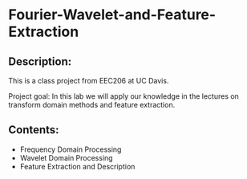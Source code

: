 # Fourier-Wavelet-and-Feature-Extraction

## Description:
This is a class project from EEC206 at UC Davis.

Project goal: In this lab we will apply our knowledge in the lectures on transform domain methods and feature extraction. 

## Contents: 
- Frequency Domain Processing 
- Wavelet Domain Processing 
- Feature Extraction and Description
